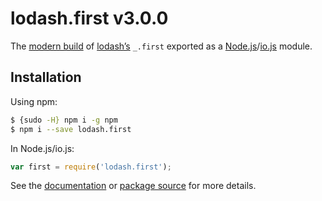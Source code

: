 # lodash.first v3.0.0

The [modern build](https://github.com/lodash/lodash/wiki/Build-Differences) of [lodash’s](https://lodash.com/) `_.first` exported as a [Node.js](http://nodejs.org/)/[io.js](https://iojs.org/) module.

## Installation

Using npm:

```bash
$ {sudo -H} npm i -g npm
$ npm i --save lodash.first
```

In Node.js/io.js:

```js
var first = require('lodash.first');
```

See the [documentation](https://lodash.com/docs#first) or [package source](https://github.com/lodash/lodash/blob/3.0.0-npm-packages/lodash.first) for more details.
